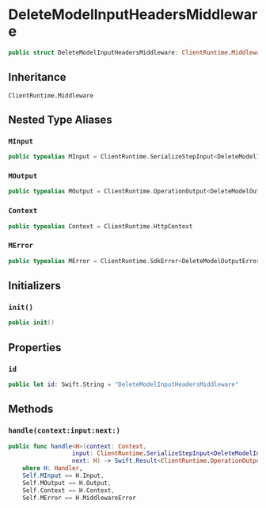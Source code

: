 # DeleteModelInputHeadersMiddleware

``` swift
public struct DeleteModelInputHeadersMiddleware: ClientRuntime.Middleware 
```

## Inheritance

`ClientRuntime.Middleware`

## Nested Type Aliases

### `MInput`

``` swift
public typealias MInput = ClientRuntime.SerializeStepInput<DeleteModelInput>
```

### `MOutput`

``` swift
public typealias MOutput = ClientRuntime.OperationOutput<DeleteModelOutputResponse>
```

### `Context`

``` swift
public typealias Context = ClientRuntime.HttpContext
```

### `MError`

``` swift
public typealias MError = ClientRuntime.SdkError<DeleteModelOutputError>
```

## Initializers

### `init()`

``` swift
public init() 
```

## Properties

### `id`

``` swift
public let id: Swift.String = "DeleteModelInputHeadersMiddleware"
```

## Methods

### `handle(context:input:next:)`

``` swift
public func handle<H>(context: Context,
                  input: ClientRuntime.SerializeStepInput<DeleteModelInput>,
                  next: H) -> Swift.Result<ClientRuntime.OperationOutput<DeleteModelOutputResponse>, MError>
    where H: Handler,
    Self.MInput == H.Input,
    Self.MOutput == H.Output,
    Self.Context == H.Context,
    Self.MError == H.MiddlewareError
```
